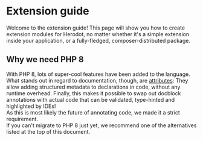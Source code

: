 Extension guide
===============
Welcome to the extension guide! This page will show you how to create extension modules for Herodot, no matter whether it's a simple extension inside your 
application, or a fully-fledged, composer-distributed package.

Why we need PHP 8
-----------------
With PHP 8, lots of super-cool features have been added to the language. What stands out in regard to documentation, though, are
[attributes](https://www.php.net/manual/en/language.attributes.overview.php): They allow adding structured metadata to declarations in code, without any runtime
overhead. Finally, this makes it possible to swap out docblock annotations with actual code that can be validated, type-hinted and highlighted by IDEs!  
As this is most likely the future of annotating code, we made it a strict requirement.  
If you can't migrate to PHP 8 just yet, we recommend one of the alternatives listed at the top of this document.

